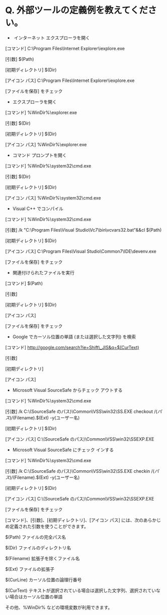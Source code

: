 # Q. 外部ツールの定義例を教えてください。

-  インターネット エクスプローラを開く

\[コマンド\] C:\\Program Files\\Internet Explorer\\iexplore.exe

\[引数\] $(Path)

\[初期ディレクトリ\] $(Dir)

\[アイコン パス\] C:\\Program Files\\Internet Explorer\\iexplore.exe

\[ファイルを保存\] をチェック

- エクスプローラを開く

\[コマンド\] %WinDir%\\explorer.exe

\[引数\] $(Dir)

\[初期ディレクトリ\] $(Dir)

\[アイコン パス\] %WinDir%\\explorer.exe

- コマンド プロンプトを開く

\[コマンド\] %WinDir%\\system32\\cmd.exe

\[引数\] $(Dir)

\[初期ディレクトリ\] $(Dir)

\[アイコン パス\] %WinDir%\\system32\\cmd.exe

- Visual C++ でコンパイル

\[コマンド\] %WinDir%\\system32\\cmd.exe

\[引数\] /k "C:\\Program Files\\Visual Studio\\Vc7\\bin\\vcvars32.bat"&&cl $(Path)

\[初期ディレクトリ\] $(Dir)

\[アイコン パス\] C:\\Program Files\\Visual Studio\\Common7\\IDE\\devenv.exe

\[ファイルを保存\] をチェック

- 関連付けられたファイルを実行

\[コマンド\] $(Path)

\[引数\]

\[初期ディレクトリ\] $(Dir)

\[アイコン パス\]

\[ファイルを保存\] をチェック

- Google でカーソル位置の単語 (または選択した文字列) を検索

\[コマンド\] http://google.com/search?ie=Shift\_JIS&q=$(CurText)

\[引数\]

\[初期ディレクトリ\]

\[アイコン パス\]

- Microsoft Visual SourceSafe からチェック アウトする

\[コマンド\] %WinDir%\\system32\\cmd.exe

\[引数\] /k C:\\(SourceSafe のパス)\\Common\\VSS\\win32\\SS.EXE checkout
$/(パス)/$(Filename).$(Ext) -y(ユーザー名)

\[初期ディレクトリ\] $(Dir)

\[アイコン パス\] C:\\(SourceSafe のパス)\\Common\\VSS\\win32\\SSEXP.EXE

- Microsoft Visual SourceSafe にチェック インする

\[コマンド\] %WinDir%\\system32\\cmd.exe

\[引数\] /k C:\\(SourceSafe のパス)\\Common\\VSS\\win32\\SS.EXE checkin
$/(パス)/$(Filename).$(Ext) -y(ユーザー名)

\[初期ディレクトリ\] $(Dir)

\[アイコン パス\] C:\\(SourceSafe のパス)\\Common\\VSS\\win32\\SSEXP.EXE

\[ファイルを保存\] をチェック

\[コマンド\]、\[引数\]、\[初期ディレクトリ\]、\[アイコン パス\] には、次のあらかじめ定義された引数を使うことができます。

$(Path) ファイルの完全パス名

$(Dir) ファイルのディレクトリ名

$(Filename) 拡張子を除くファイル名

$(Ext) ファイルの拡張子

$(CurLine) カーソル位置の論理行番号

$(CurText) テキストが選択されている場合は選択した文字列、選択されていない場合はカーソル位置の単語

その他、%WinDir% などの環境変数が利用できます。
